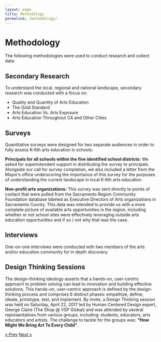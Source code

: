 ```yaml
---
layout: page
title: Methodology
permalink: /methodology/
---
```

# Methodology

The following methodologies were used to conduct research and collect data:

## Secondary Research
To understand the local, regional and national landscape, secondary research was conducted with a focus on:

* Quality and Quantity of Arts Education
* The Gold Standard
* Arts Education Vs. Arts Exposure
* Arts Education Throughout CA and Other Cities

## Surveys

Quantitative surveys were designed for two separate audiences in order to fully assess K-6th arts education in schools:

**Principals for all schools within the five identified school districts:**
We asked for superintendent support in distributing the survey to principals. Alongside our call for survey completion, we also included a letter from the Mayor’s office underscoring the importance of this survey for the purposes of understanding the current landscape in local K-6th arts education.

**Non-profit arts organizations:**
This survey was sent directly to points of contact that were pulled from the Sacramento Region Community Foundation database labeled as Executive Directors of Arts organizations in Sacramento County. This data was intended to provide us with a more complete picture of available arts opportunities in the region, including whether or not school sites were effectively leveraging outside arts education opportunities and if so / not why that was the case. 

## Interviews

One-on-one interviews were conducted with two members of the arts and/or education community for in depth discovery.

## Design Thinking Sessions

The design-thinking ideology asserts that a hands-on, user-centric approach to problem solving can lead to innovation and building effective solutions. This hands-on, user-centric approach is defined by the design-thinking process and comprises 6 distinct phases: empathize, define, ideate, prototype, test, and implement. By invite, a Design Thinking session was held on Saturday, April 22, 2017 led by Human Centered Design expert, George Claire (The Shop @ VSP Global) and was attended by several representatives from various groups, including: students, educators, arts educators and artists. The challenge to tackle for the groups was: **“How Might We Bring Art To Every Child”**.

<!-- Pagination -->
<div class="pagination">
  <a class="pagination-item older" href="{{ site.baseurl }}">&laquo; Prev</a>
  <a class="pagination-item newer" href="{{ site.baseurl }}/secondary_research">Next &raquo;</a>
</div>
